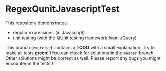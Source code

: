 # RegexQunitJavascriptTest

This repository demonstrates:

- regular expressions (in Javascript)
- unit testing (with the QUnit testing framework from JQuery)

This branch (`exercise`) contains a **TODO** with a small explanation. Try to make all tests **green**!
(You can check for solutions in the `master`-branch. Other solutions might be correct as well. Please report any bugs you might encounter in the tests!)
